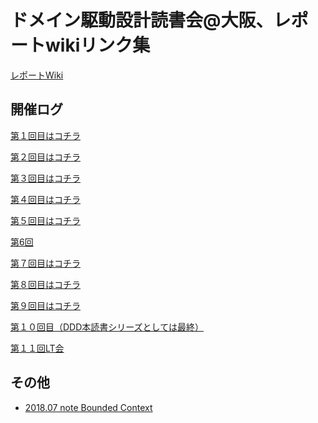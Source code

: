 ドメイン駆動設計読書会@大阪、レポートwikiリンク集
=======

[レポートWiki](https://github.com/dddosaka/reading_ddd_report/wiki/_pages)

## 開催ログ

[第１回目はコチラ](https://github.com/dddosaka/reading_ddd_report/wiki/vol1_20140222)

[第２回目はコチラ](https://github.com/dddosaka/reading_ddd_report/wiki/vol2_20140309)

[第３回目はコチラ](https://github.com/dddosaka/reading_ddd_report/wiki/vol3_20140323)

[第４回目はコチラ](https://github.com/dddosaka/reading_ddd_report/wiki/vol4_20140406)

[第５回目はコチラ](https://github.com/dddosaka/reading_ddd_report/wiki/vol5_20140419)

[第6回](https://github.com/dddosaka/reading_ddd_report/wiki/vol6_20140506)

[第７回目はコチラ](https://github.com/dddosaka/reading_ddd_report/wiki/vol7_20140601)

[第８回目はコチラ](https://github.com/dddosaka/reading_ddd_report/wiki/vol8_20140622)

[第９回目はコチラ](https://github.com/dddosaka/reading_ddd_report/wiki/vol9_20140713)

[第１０回目（DDD本読書シリーズとしては最終）](https://github.com/dddosaka/reading_ddd_report/wiki/vol10_20140823)

[第１１回LT会](https://github.com/dddosaka/reading_ddd_report/wiki/vol11_20140921_lightning_talks)

## その他

- [2018\.07 note Bounded Context](https://github.com/dddosaka/reading_ddd_report/wiki/2018.07-note-(Bounded-Context))
